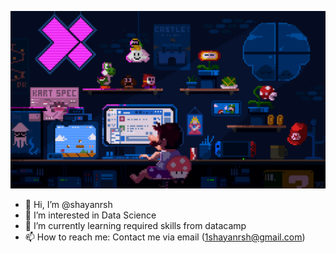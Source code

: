 ![](https://github.com/shayanrsh/shayanrsh/blob/main/giphy.gif)
- 👋 Hi, I’m @shayanrsh
- 👀 I’m interested in Data Science
- 🌱 I’m currently learning required skills from datacamp
- 📫 How to reach me: Contact me via email (1shayanrsh@gmail.com)

<!---
shayanrsh/shayanrsh is a ✨ special ✨ repository because its `README.md` (this file) appears on your GitHub profile.
You can click the Preview link to take a look at your changes.
--->
